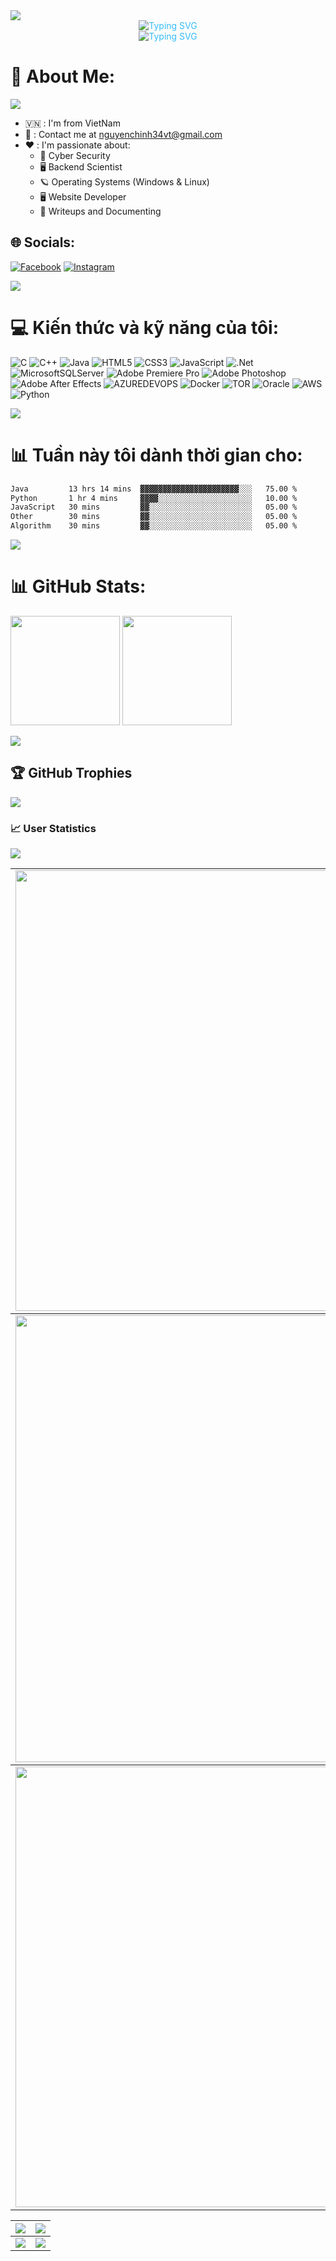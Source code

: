 <img src="https://user-images.githubusercontent.com/73097560/115834477-dbab4500-a447-11eb-908a-139a6edaec5c.gif">

<div style="text-align: center; color: #36BCF7FF;">
    <img src="https://readme-typing-svg.herokuapp.com?lines=Xin+chào+!!!+Tôi+là+Chính" alt="Typing SVG">
</div>
<div style="text-align: center; color: #36BCF7FF;">
    <img src="https://readme-typing-svg.herokuapp.com?lines=Backend+Scientist+and+Cyber+Security" alt="Typing SVG"> 
</div>

# 💫 About Me: 
<img src="https://user-images.githubusercontent.com/73097560/115834477-dbab4500-a447-11eb-908a-139a6edaec5c.gif">

- 🇻🇳 : I'm from VietNam
- 📧 : Contact me at [nguyenchinh34vt@gmail.com](mailto:nguyenchinh34vt@gmail.com)
- ❤️ : I'm passionate about:
  - 🔐 Cyber Security
  - 🖥️ Backend Scientist
  - 🪐 Operating Systems (Windows & Linux)
  - 🖥️ Website Developer
  - 📝 Writeups and Documenting

## 🌐 Socials:
[![Facebook](https://img.shields.io/badge/Facebook-%231877F2.svg?logo=Facebook&logoColor=white)](https://facebook.com/https://www.facebook.com/profile.php?id=61554115483199) [![Instagram](https://img.shields.io/badge/Instagram-%23E4405F.svg?logo=Instagram&logoColor=white)](https://instagram.com/chinh.34) 

<img src="https://user-images.githubusercontent.com/73097560/115834477-dbab4500-a447-11eb-908a-139a6edaec5c.gif">

# 💻 Kiến thức và kỹ năng của tôi:
![C](https://img.shields.io/badge/c-%2300599C.svg?style=for-the-badge&logo=c&logoColor=white) ![C++](https://img.shields.io/badge/c++-%2300599C.svg?style=for-the-badge&logo=c%2B%2B&logoColor=white) ![Java](https://img.shields.io/badge/java-%23ED8B00.svg?style=for-the-badge&logo=openjdk&logoColor=white) ![HTML5](https://img.shields.io/badge/html5-%23E34F26.svg?style=for-the-badge&logo=html5&logoColor=white) ![CSS3](https://img.shields.io/badge/css3-%231572B6.svg?style=for-the-badge&logo=css3&logoColor=white) ![JavaScript](https://img.shields.io/badge/javascript-%23323330.svg?style=for-the-badge&logo=javascript&logoColor=%23F7DF1E) ![.Net](https://img.shields.io/badge/.NET-5C2D91?style=for-the-badge&logo=.net&logoColor=white) ![MicrosoftSQLServer](https://img.shields.io/badge/Microsoft%20SQL%20Server-CC2927?style=for-the-badge&logo=microsoft%20sql%20server&logoColor=white) ![Adobe Premiere Pro](https://img.shields.io/badge/Adobe%20Premiere%20Pro-9999FF.svg?style=for-the-badge&logo=Adobe%20Premiere%20Pro&logoColor=white) ![Adobe Photoshop](https://img.shields.io/badge/adobe%20photoshop-%2331A8FF.svg?style=for-the-badge&logo=adobe%20photoshop&logoColor=white) ![Adobe After Effects](https://img.shields.io/badge/Adobe%20After%20Effects-9999FF.svg?style=for-the-badge&logo=Adobe%20After%20Effects&logoColor=white) ![AZUREDEVOPS](https://img.shields.io/badge/azuredevops-0078D7.svg?style=for-the-badge&logo=azuredevops&logoColor=white&color=%230078D7) ![Docker](https://img.shields.io/badge/docker-%230db7ed.svg?style=for-the-badge&logo=docker&logoColor=white) ![TOR](https://img.shields.io/badge/tor-%237E4798.svg?style=for-the-badge&logo=tor-project&logoColor=white) ![Oracle](https://img.shields.io/badge/Oracle-F80000?style=for-the-badge&logo=oracle&logoColor=white) ![AWS](https://img.shields.io/badge/AWS-%23FF9900.svg?style=for-the-badge&logo=amazon-aws&logoColor=white) ![Python](https://img.shields.io/badge/python-3670A0?style=for-the-badge&logo=python&logoColor=ffdd54)

<img src="https://user-images.githubusercontent.com/73097560/115834477-dbab4500-a447-11eb-908a-139a6edaec5c.gif">

# 📊 **Tuần này tôi dành thời gian cho:**

```txt
Java         13 hrs 14 mins  ▓▓▓▓▓▓▓▓▓▓▓▓▓▓▓▓▓▓▓▓▓▓░░░   75.00 %
Python       1 hr 4 mins     ▓▓▓▓░░░░░░░░░░░░░░░░░░░░░   10.00 %
JavaScript   30 mins         ▓▓░░░░░░░░░░░░░░░░░░░░░░░   05.00 %
Other        30 mins         ▓▓░░░░░░░░░░░░░░░░░░░░░░░   05.00 %
Algorithm    30 mins         ▓▓░░░░░░░░░░░░░░░░░░░░░░░   05.00 %
```
<img src="https://user-images.githubusercontent.com/73097560/115834477-dbab4500-a447-11eb-908a-139a6edaec5c.gif">

# 📊 GitHub Stats:
[<img src="https://github-readme-stats.vercel.app/api?username=chinhnguyen34&show_icons=true&count_private=true&bg_color=30,e96443,904e95&title_color=fff&text_color=fff&include_all_commits=true" height="175">](https://github-readme-stats.vercel.app/api?username=chinhnguyen34)
[<img src="https://github-readme-stats.vercel.app/api/top-langs/?username=chinhnguyen34&layout=compact&bg_color=30,e96443,904e95&title_color=fff&text_color=fff" height="175">](https://github-readme-stats.vercel.app/api/top-langs/?username=chinhnguyen34)

<img src="https://user-images.githubusercontent.com/73097560/115834477-dbab4500-a447-11eb-908a-139a6edaec5c.gif">

## 🏆 GitHub Trophies
<a href="https://github-profile-trophy.vercel.app/?username=chinhnguyen34" target="_blank">
  <img src="https://github-profile-trophy.vercel.app/?username=chinhnguyen34&theme=radical&margin-w=4&margin-h=4">
</a>

### 📈 User Statistics
<img src="https://user-images.githubusercontent.com/73097560/115834477-dbab4500-a447-11eb-908a-139a6edaec5c.gif">

<table>
  <tbody>
    <tr>
      <td>
        <a href="https://github-readme-streak-stats.herokuapp.com/?user=chinhnguyen34">
          <img width="705" src="https://github-readme-streak-stats.herokuapp.com/?user=chinhnguyen34&bg_color=30,e96443,904e95&title_color=fff&text_color=fff&theme=radical&hide_border=true">
        </a>
      </td>
    </tr>
  </tbody>
  <tbody>
    <tr>
      <td>
        <a href="https://github-profile-summary-cards.vercel.app/api/cards/profile-details?username=chinhnguyen34">
          <img width="715" src="https://github-profile-summary-cards.vercel.app/api/cards/profile-details?username=chinhnguyen34&theme=dracula"/>
        </a>
      </td>
    </tr>
  </tbody>
  <tbody>
    <tr>
      <td>
        <a href="https://activity-graph.herokuapp.com/graph?username=chinhnguyen34">
          <img width="705" src="https://activity-graph.herokuapp.com/graph?username=chinhnguyen34&theme=dracula">
        </a>
      </td>
    </tr>
  </tbody>
</table>

<table>
  <tbody>
    <tr>
      <th>
        <a href="https://github-profile-summary-cards.vercel.app/api/cards/repos-per-language?username=chinhnguyen34">
          <img src="https://github-profile-summary-cards.vercel.app/api/cards/repos-per-language?username=chinhnguyen34&theme=dracula"/>
        </a>
      </th>
      <th>
        <a href="https://github-profile-summary-cards.vercel.app/api/cards/most-commit-language?username=chinhnguyen34&">
          <img src="https://github-profile-summary-cards.vercel.app/api/cards/most-commit-language?username=chinhnguyen34&theme=dracula"/>
        </a>
      </th>
    </tr>
  </tbody>
  <tbody>
    <tr>
      <td>
        <a href="https://github-profile-summary-cards.vercel.app/api/cards/stats?username=chinhnguyen34">
          <img src="https://github-profile-summary-cards.vercel.app/api/cards/stats?username=chinhnguyen34&theme=dracula"/>
        </a>
      </td>
      <td>
        <a href="https://github-profile-summary-cards.vercel.app/api/cards/productive-time?username=chinhnguyen34">
          <img src="https://github-profile-summary-cards.vercel.app/api/cards/productive-time?username=chinhnguyen34&theme=dracula"/>
        </a>
      </td>
    </tr>
  </tbody>
</table>


